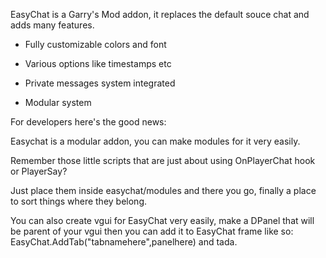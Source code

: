 EasyChat is a Garry's Mod addon, it replaces the default souce chat and adds many features.

- Fully customizable colors and font

- Various options like timestamps etc

- Private messages system integrated

- Modular system


For developers here's the good news:

Easychat is a modular addon, you can make modules for it very easily.

Remember those little scripts that are just about using OnPlayerChat hook or PlayerSay?

Just place them inside easychat/modules and there you go, finally a place to sort things where they belong.

You can also create vgui for EasyChat very easily, make a DPanel that will be parent of your vgui then you can add it to EasyChat frame like so: EasyChat.AddTab("tabnamehere",panelhere) and tada.